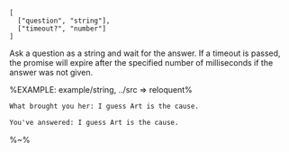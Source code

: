 ```## async askSingle => string
[
  ["question", "string"],
  ["timeout?", "number"]
]
```

Ask a question as a string and wait for the answer. If a timeout is passed, the promise will expire after the specified number of milliseconds if the answer was not given.

%EXAMPLE: example/string, ../src => reloquent%

```fs
What brought you her: I guess Art is the cause.
```

```fs
You've answered: I guess Art is the cause.
```

%~%
